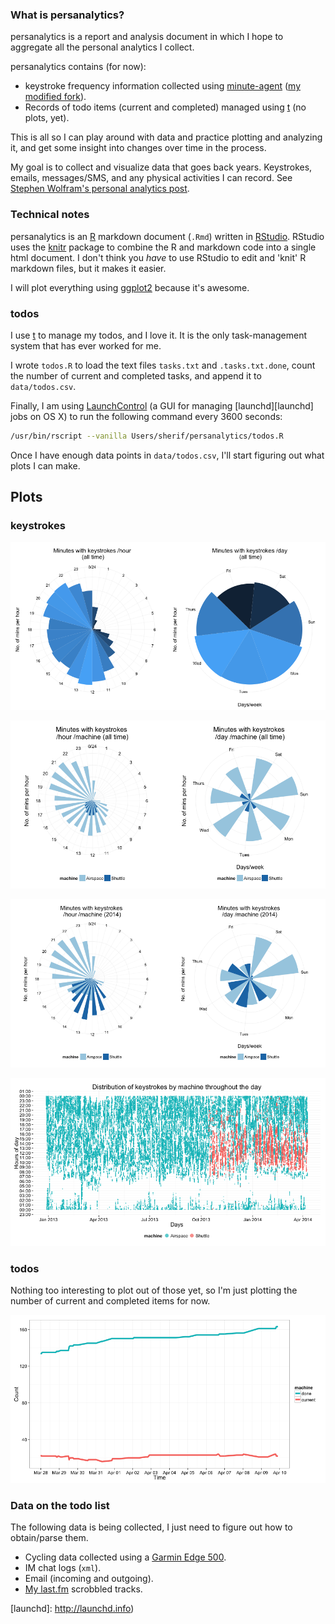 ### What is persanalytics? ###

persanalytics is a report and analysis document in which I hope to aggregate all the personal analytics I collect.

persanalytics contains (for now):

- keystroke frequency information collected using [minute-agent][minute] ([my modified fork][minute-sh]).
- Records of todo items (current and completed) managed using [t][t] (no plots, yet).

This is all so I can play around with data and practice plotting and analyzing it, and get some insight into changes over time in the process.

My goal is to collect and visualize data that goes back years. Keystrokes, emails, messages/SMS, and any physical activities I can record. See [Stephen Wolfram's personal analytics post][wolfram].

### Technical notes ###

persanalytics is an [R][R] markdown document (`.Rmd`) written in [RStudio][RStudio]. RStudio uses the [knitr][knitr] package to combine the R and markdown code into a single html document. I don't think you _have_ to use RStudio to edit and 'knit' R markdown files, but it makes it easier.

I will plot everything using [ggplot2][ggplot2] because it's awesome.

### todos ###

I use [t][t] to manage my todos, and I love it. It is the only task-management system that has ever worked for me.

I wrote `todos.R` to load the text files `tasks.txt` and `.tasks.txt.done`, count the number of current and completed tasks, and append it to `data/todos.csv`.

Finally, I am using [LaunchControl][LaunchControl] (a GUI for managing [launchd][launchd] jobs on OS X) to run the following command every 3600 seconds:

```bash
/usr/bin/rscript --vanilla Users/sherif/persanalytics/todos.R
```

Once I have enough data points in `data/todos.csv`, I'll start figuring out what plots I can make.


## Plots ##

### keystrokes ###

![](plots/polarAll.png)

![](plots/polarSplit.png)

![](plots/polarSplit2014.png)

![](plots/keysOverTime.png)

### todos ###

Nothing too interesting to plot out of those yet, so I'm just plotting the number of current and completed items for now.

![](plots/todos.png)

### Data on the todo list ###

The following data is being collected, I just need to figure out how to obtain/parse them.

- Cycling data collected using a [Garmin Edge 500][Garmin500].
- IM chat logs (`xml`).
- Email (incoming and outgoing).
- [My last.fm][lastfm] scrobbled tracks.

[minute]: https://github.com/tmcw/minute-agent
[minute-sh]: https://github.com/sheriferson/minute-agent

[t]: https://github.com/sjl/t

[Garmin500]: https://buy.garmin.com/en-US/US/into-sports/cycling/edge-500/prod36728.html

[wolfram]: http://blog.stephenwolfram.com/2012/03/the-personal-analytics-of-my-life/

[R]: https://en.wikipedia.org/wiki/R_Statistics
[RStudio]: http://www.rstudio.com

[knitr]: http://yihui.name/knitr/
[ggplot2]: http://docs.ggplot2.org/current/

[LaunchControl]: http://www.soma-zone.com/LaunchControl/
[launchd]: http://launchd.info)

[lastfm]: http://www.last.fm/user/thespeckofme
